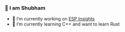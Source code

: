 ### 👋 I am Shubham

- 🔭 I’m currently working on [ESP Insights](https://github.com/espressif/esp-insights)
- 🌱 I’m currently learning C++ and want to learn Rust

<!--
**shubhamdp/shubhamdp** is a ✨ _special_ ✨ repository because its `README.md` (this file) appears on your GitHub profile.

Here are some ideas to get you started:
- 🌱 I’m currently learning ...
- 👯 I’m looking to collaborate on ...
- 🤔 I’m looking for help with ...
- 💬 Ask me about ...
- 📫 How to reach me: ...
- 😄 Pronouns: ...
- ⚡ Fun fact: ...
-->
